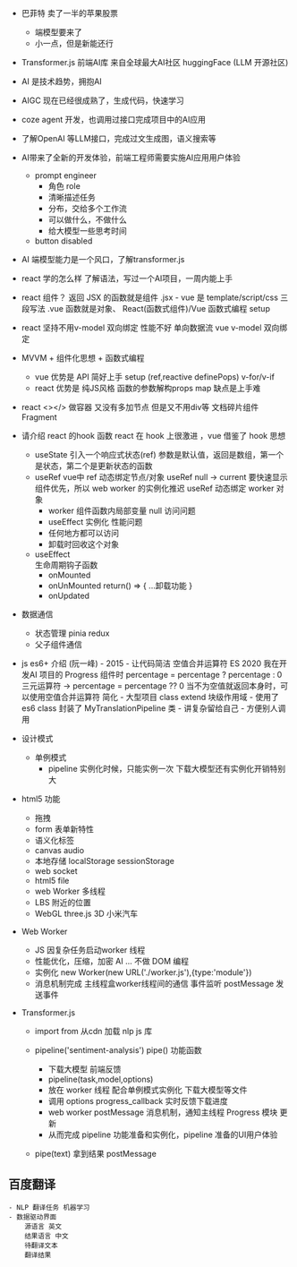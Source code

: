 - 巴菲特  卖了一半的苹果股票
    - 端模型要来了
    - 小一点，但是新能还行
- Transformer.js   前端AI库 
    来自全球最大AI社区  huggingFace (LLM 开源社区)
- AI 是技术趋势，拥抱AI
- AIGC 现在已经很成熟了，生成代码，快速学习
- coze agent 开发，也调用过接口完成项目中的AI应用
- 了解OpenAI 等LLM接口，完成过文生成图，语义搜索等
- AI带来了全新的开发体验，前端工程师需要实施AI应用用户体验
    - prompt engineer
        - 角色 role
        - 清晰描述任务
        - 分布，交给多个工作流
        - 可以做什么，不做什么
        - 给大模型一些思考时间
    - button  disabled  
- AI 端模型能力是一个风口，了解transformer.js


- react 学的怎么样
    了解语法，写过一个AI项目，一周内能上手

- react 组件？
    返回 JSX 的函数就是组件  .jsx
        - vue 是 template/script/css 三段写法  .vue
    函数就是对象、
    React(函数式组件)/Vue 函数式编程 setup
- react 坚持不用v-model 双向绑定  性能不好   单向数据流
    vue  v-model  双向绑定
- MVVM + 组件化思想 + 函数式编程
    - vue 优势是 API 简好上手  setup (ref,reactive definePops) v-for/v-if
    - react 优势是 纯JS风格  函数的参数解构props  map  缺点是上手难
- react  <></>
    做容器 又没有多加节点 
    但是又不用div等
    文档碎片组件  Fragment

- 请介绍 react 的hook 函数
    react 在 hook 上很激进 ，vue 借鉴了 hook 思想
    - useState  引入一个响应式状态(ref)
        参数是默认值，返回是数组，第一个是状态，第二个是更新状态的函数
    - useRef 
        vue中  ref  动态绑定节点/对象
        useRef  null ->  current
        要快速显示组件优先，所以 web worker 的实例化推迟  useRef 动态绑定
        worker 对象
        - worker  组件函数内局部变量  null  访问问题
        - useEffect  实例化  性能问题
        - 任何地方都可以访问
        - 卸载时回收这个对象
    - useEffect  
        生命周期钩子函数
        - onMounted
        - onUnMounted  return() => {  ...卸载功能 }
        - onUpdated

- 数据通信
    - 状态管理 pinia redux
    - 父子组件通信

- js 
    es6+ 介绍 (阮一峰)
        - 2015
        - 让代码简洁
            空值合并运算符 ES 2020
            我在开发AI 项目的 Progress 组件时
            percentage = percentage ? percentage :  0 三元运算符
            -> percentage =  percentage ?? 0   当不为空值就返回本身时，可以使用空值合并运算符  简化 
        - 大型项目
            class  extend  块级作用域
        - 使用了 es6  class  封装了 MyTranslationPipeline 类
            - 讲复杂留给自己
            - 方便别人调用
- 设计模式
    - 单例模式
        - pipeline  实例化时候，只能实例一次  下载大模型还有实例化开销特别大
        


- html5 功能
    - 拖拽
    - form 表单新特性
    - 语义化标签
    - canvas audio
    - 本地存储  localStorage  sessionStorage
    - web  socket
    - html5  file
    - web Worker  多线程
    - LBS  附近的位置
    - WebGL  three.js   3D 小米汽车

- Web Worker
    - JS 因复杂任务启动worker 线程
    - 性能优化，压缩，加密 AI ... 不做  DOM 编程
    - 实例化 new Worker(new URL('./worker.js'),{type:'module'})
    - 消息机制完成  主线程盒worker线程间的通信
        事件监听
        postMessage  发送事件

- Transformer.js
    - import   from  从cdn 加载 nlp  js 库
    - pipeline('sentiment-analysis')  pipe()  功能函数
        - 下载大模型   前端反馈
        - pipeline(task,model,options)
        - 放在 worker 线程  配合单例模式实例化 下载大模型等文件
        - 调用 options progress_callback  实时反馈下载进度
        - web worker postMessage  消息机制，通知主线程 Progress 模块 更新
        - 从而完成 pipeline  功能准备和实例化，pipeline 准备的UI用户体验  


    - pipe(text)  拿到结果
        postMessage  

## 百度翻译
    - NLP 翻译任务 机器学习
    - 数据驱动界面
        源语言 英文
        结果语言 中文
        待翻译文本
        翻译结果